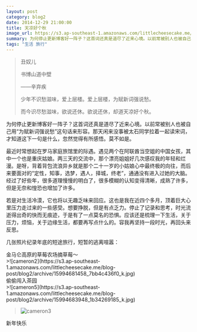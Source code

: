 ```yaml
---
layout: post
category: blog2
date: 2014-12-29 21:00:00
title: 天凉好个秋
image_url: https://s3.ap-southeast-1.amazonaws.com/littlecheesecake.me/blog-post/blog2/archive/16905878120_2fce02cf7c_h.jpg
summary: 为何停止更新博客好一阵子？这首词还真是道尽了近来心境。以前常被别人也被自己用“为赋新词强说愁”这句话来形容。那天闲来没事被太石同学拉着一起读宋词，才知道这下一句是什么，忽然觉得有所感悟。莫不如是。
tags: "生活 旅行"
---
```


>丑奴儿
>
>书博山道中壁
>
>——辛弃疾
>
>少年不识愁滋味，爱上层楼。爱上层楼，为赋新词强说愁。
>
>而今识尽愁滋味，欲说还休。欲说还休，却道天凉好个秋。


为何停止更新博客好一阵子？这首词还真是道尽了近来心境。以前常被别人也被自己用“为赋新词强说愁”这句话来形容。那天闲来没事被太石同学拉着一起读宋词，才知道这下一句是什么，忽然觉得有所感悟。莫不如是。  

最近时常想起在罗马家庭旅馆里的际遇。遇见两个在阿联酋当空姐的中国女孩，其中一个也是重庆姑娘。两三天的交流中，那个漂亮姐姐好几次感叹我的年轻和烂漫。是呀，背着背包流浪异乡就是那个二十一岁的小姑娘心中最终极的向往，而后来要面对的“定性，知事，选梦，遇人，择城，终老”，通通没有进入过她的大脑。经过了好些年，很多道理慢慢的明白了，很多模糊的认知变得清晰，成熟了许多，但是无奈和惶恐也增加了许多。

若是对生活冷漠，它也将以无趣乏味来回应。这也是我在近四个多月，顶着巨大心里压力走过来的一些感受。想要挣脱，但是有点乏力。停止了记录和思考，时光流逝得出奇的快而无痕迹，于是有了一点莫名的恐惧。应该还是梳理一下生活，关于压力，烦恼，关于边缘生活，都要再写点什么的。容我再坚持一段时光，再回头来反思。

几张照片纪录年底的短途旅行，短暂的逃离喧嚣：

<figcaption>
金马仑高原的草莓农场摘草莓～
</figcaption>
>![cameron2](https://s3.ap-southeast-1.amazonaws.com/littlecheesecake.me/blog-post/blog2/archive/15994681458_7bb4c436f0_k.jpg)

<figcaption>
偷偷闯入茶园
</figcaption>
>![cameron5](https://s3.ap-southeast-1.amazonaws.com/littlecheesecake.me/blog-post/blog2/archive/15994683948_1b34269185_k.jpg)

>![cameron3](https://s3.ap-southeast-1.amazonaws.com/littlecheesecake.me/blog-post/blog2/archive/16156312706_75cd7cace9_k.jpg)

新年快乐